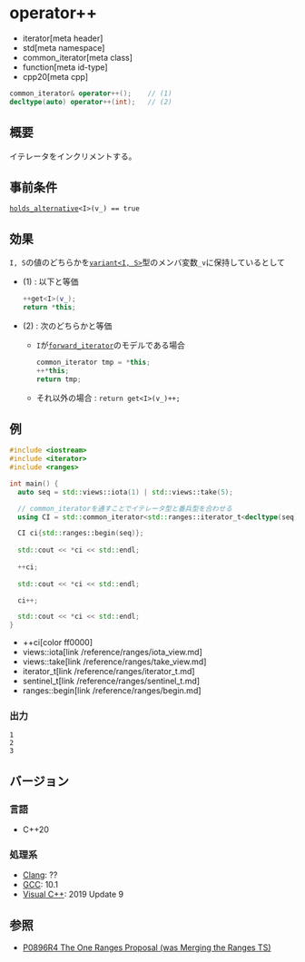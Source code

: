 # operator++
* iterator[meta header]
* std[meta namespace]
* common_iterator[meta class]
* function[meta id-type]
* cpp20[meta cpp]

```cpp
common_iterator& operator++();    // (1)
decltype(auto) operator++(int);   // (2)
```

## 概要
イテレータをインクリメントする。

## 事前条件

[`holds_alternative`](/reference/variant/holds_alternative.md)`<I>(v_) == true`

## 効果

`I, S`の値のどちらかを[`variant<I, S>`](/reference/variant/variant.md)型のメンバ変数`_v`に保持しているとして

- (1) : 以下と等価  
    ```cpp
    ++get<I>(v_);
    return *this;
    ```

- (2) : 次のどちらかと等価
    - `I`が[`forward_iterator`](/reference/iterator/forward_iterator.md)のモデルである場合  
      ```cpp
      common_iterator tmp = *this;
      ++*this;
      return tmp;
      ```

    - それ以外の場合 : `return get<I>(v_)++;`

## 例
```cpp example
#include <iostream>
#include <iterator>
#include <ranges>

int main() {
  auto seq = std::views::iota(1) | std::views::take(5);

  // common_iteratorを通すことでイテレータ型と番兵型を合わせる
  using CI = std::common_iterator<std::ranges::iterator_t<decltype(seq)>, std::ranges::sentinel_t<decltype(seq)>>;

  CI ci{std::ranges::begin(seq)};
  
  std::cout << *ci << std::endl;
  
  ++ci;
  
  std::cout << *ci << std::endl;

  ci++;

  std::cout << *ci << std::endl;
}
```
* ++ci[color ff0000]
* views::iota[link /reference/ranges/iota_view.md]
* views::take[link /reference/ranges/take_view.md]
* iterator_t[link /reference/ranges/iterator_t.md]
* sentinel_t[link /reference/ranges/sentinel_t.md]
* ranges::begin[link /reference/ranges/begin.md]

### 出力
```
1
2
3
```

## バージョン
### 言語
- C++20

### 処理系
- [Clang](/implementation.md#clang): ??
- [GCC](/implementation.md#gcc): 10.1
- [Visual C++](/implementation.md#visual_cpp): 2019 Update 9

## 参照
- [P0896R4 The One Ranges Proposal (was Merging the Ranges TS)](http://www.open-std.org/jtc1/sc22/wg21/docs/papers/2018/p0896r4.pdf)
